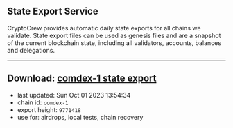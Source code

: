 ## State Export Service
CryptoCrew provides automatic daily state exports for all chains we validate. State export files can be used as genesis files and are a snapshot of the current blockchain state, including all validators, accounts, balances and delegations.

---
**Download: [comdex-1 state export](https://dl.ccvalidators.com/SERVICE/comdex/comdex-1_export_9771418.json)**
---

- last updated: Sun Oct 01 2023 13:54:34
- chain id: `comdex-1`
- export height: `9771418`
- use for: airdrops, local tests, chain recovery
